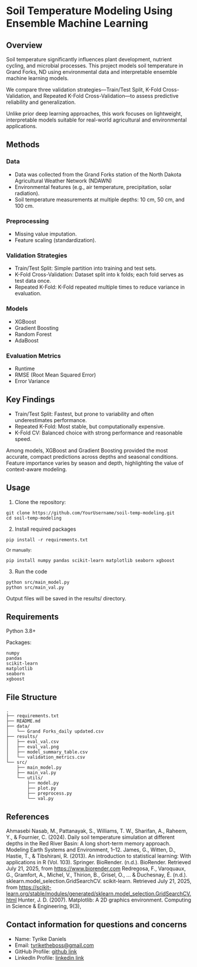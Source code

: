 # Soil Temperature Modeling Using Ensemble Machine Learning

## Overview
Soil temperature significantly influences plant development, nutrient cycling, and microbial processes. This project models soil temperature in Grand Forks, ND using environmental data and interpretable ensemble machine learning models. 

We compare three validation strategies—Train/Test Split, K-Fold Cross-Validation, and Repeated K-Fold Cross-Validation—to assess predictive reliability and generalization.

Unlike prior deep learning approaches, this work focuses on lightweight, interpretable models suitable for real-world agricultural and environmental applications.

## Methods
### Data
- Data was collected from the Grand Forks station of the North Dakota Agricultural Weather Network (NDAWN)
- Environmental features (e.g., air temperature, precipitation, solar radiation).
- Soil temperature measurements at multiple depths: 10 cm, 50 cm, and 100 cm.

### Preprocessing
- Missing value imputation.
- Feature scaling (standardization).

### Validation Strategies
- Train/Test Split: Simple partition into training and test sets.
- K-Fold Cross-Validation: Dataset split into k folds; each fold serves as test data once.
- Repeated K-Fold: K-Fold repeated multiple times to reduce variance in evaluation.

### Models
- XGBoost
- Gradient Boosting
- Random Forest
- AdaBoost

### Evaluation Metrics
- Runtime
- RMSE (Root Mean Squared Error)
- Error Variance

## Key Findings
- Train/Test Split: Fastest, but prone to variability and often underestimates performance.
- Repeated K-Fold: Most stable, but computationally expensive.
- K-Fold CV: Balanced choice with strong performance and reasonable speed.

Among models, XGBoost and Gradient Boosting provided the most accurate, compact predictions across depths and seasonal conditions.
Feature importance varies by season and depth, highlighting the value of context-aware modeling.

## Usage
1. Clone the repository:
```
git clone https://github.com/YourUsername/soil-temp-modeling.git
cd soil-temp-modeling
```

2. Install required packages
```
pip install -r requirements.txt
```
<sub>Or manually:</sub>
```
pip install numpy pandas scikit-learn matplotlib seaborn xgboost
```

3. Run the code
```
python src/main_model.py
python src/main_val.py
```

Output files will be saved in the results/ directory.

## Requirements
Python 3.8+

Packages:
```
numpy
pandas
scikit-learn
matplotlib
seaborn
xgboost
```

## File Structure

```
.
├── requirements.txt
├── README.md
├── data/
│   └── Grand Forks_daily updated.csv
├── results/
│   ├── eval_val.csv
│   ├── eval_val.png
│   ├── model_summary_table.csv
│   └── validation_metrics.csv
└── src/
    ├── main_model.py
    ├── main_val.py
    └── utils/
        ├── model.py
        ├── plot.py
        ├── preprocess.py
        └── val.py
```

## References

Ahmasebi Nasab, M., Pattanayak, S., Williams, T. W., Sharifan, A., Raheem, Y., & Fournier, C. (2024). Daily soil temperature simulation at different depths in the Red River Basin: A long short-term memory approach. Modeling Earth Systems and Environment, 1–12.
James, G., Witten, D., Hastie, T., & Tibshirani, R. (2013). An introduction to statistical learning: With applications in R (Vol. 103). Springer.
BioRender. (n.d.). BioRender. Retrieved July 21, 2025, from https://www.biorender.com
Redregosa, F., Varoquaux, G., Gramfort, A., Michel, V., Thirion, B., Grisel, O., ... & Duchesnay, É. (n.d.). sklearn.model_selection.GridSearchCV. scikit-learn. Retrieved July 21, 2025, from https://scikit-learn.org/stable/modules/generated/sklearn.model_selection.GridSearchCV.html
Hunter, J. D. (2007). Matplotlib: A 2D graphics environment. Computing in Science & Engineering, 9(3), 

## Contact information for questions and concerns

- Name: Tyrike Daniels  
- Email: tyriketheboss@gmail.com  
- GitHub Profile: [github link](https://github.com/tyrikedaniels)
- LinkedIn Profile: [linkedin link](www.linkedin.com/in/tyrike-daniels-255b84275)

